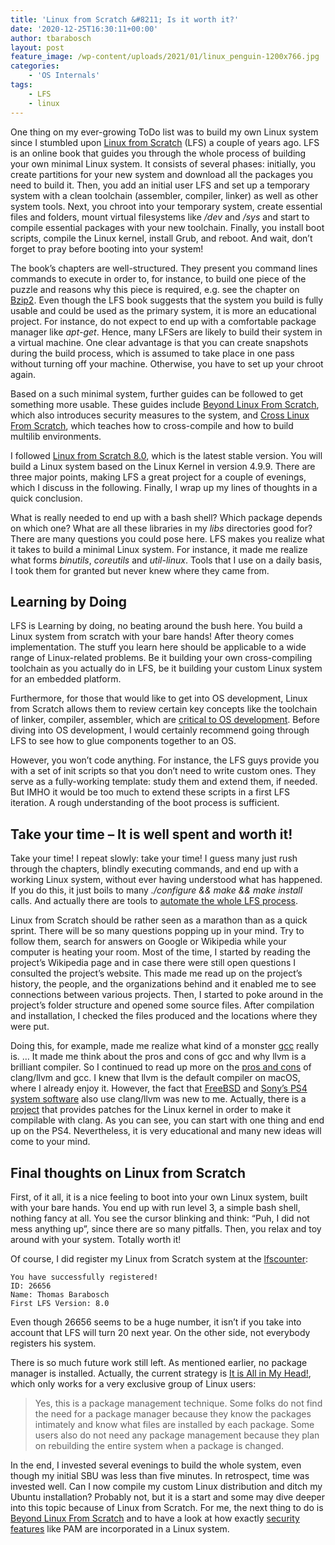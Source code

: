 ```yaml
---
title: 'Linux from Scratch &#8211; Is it worth it?'
date: '2020-12-25T16:30:11+00:00'
author: tbarabosch
layout: post
feature_image: /wp-content/uploads/2021/01/linux_penguin-1200x766.jpg
categories:
    - 'OS Internals'
tags:
    - LFS
    - linux
---
```


One thing on my ever-growing ToDo list was to build my own Linux system since I stumbled upon [Linux from Scratch](http://www.linuxfromscratch.org) (LFS) a couple of years ago. LFS is an online book that guides you through the whole process of building your own minimal Linux system. It consists of several phases: initially, you create partitions for your new system and download all the packages you need to build it. Then, you add an initial user LFS and set up a temporary system with a clean toolchain (assembler, compiler, linker) as well as other system tools. Next, you chroot into your temporary system, create essential files and folders, mount virtual filesystems like */dev* and */sys* and start to compile essential packages with your new toolchain. Finally, you install boot scripts, compile the Linux kernel, install Grub, and reboot. And wait, don’t forget to pray before booting into your system!

<!--more-->

The book’s chapters are well-structured. They present you command lines commands to execute in order to, for instance, to build one piece of the puzzle and reasons why this piece is required, e.g. see the chapter on [Bzip2](http://www.linuxfromscratch.org/lfs/view/stable/chapter06/bzip2.html). Even though the LFS book suggests that the system you build is fully usable and could be used as the primary system, it is more an educational project. For instance, do not expect to end up with a comfortable package manager like *apt-get*. Hence, many LFSers are likely to build their system in a virtual machine. One clear advantage is that you can create snapshots during the build process, which is assumed to take place in one pass without turning off your machine. Otherwise, you have to set up your chroot again.

Based on a such minimal system, further guides can be followed to get something more usable. These guides include [Beyond Linux From Scratch](http://www.linuxfromscratch.org/blfs/), which also introduces security measures to the system, and [Cross Linux From Scratch](http://www.linuxfromscratch.org/alfs/), which teaches how to cross-compile and how to build multilib environments.

I followed [Linux from Scratch 8.0](http://www.linuxfromscratch.org/lfs/view/stable/), which is the latest stable version. You will build a Linux system based on the Linux Kernel in version 4.9.9. There are three major points, making LFS a great project for a couple of evenings, which I discuss in the following. Finally, I wrap up my lines of thoughts in a quick conclusion.

What is really needed to end up with a bash shell? Which package depends on which one? What are all these libraries in my *libs* directories good for? There are many questions you could pose here. LFS makes you realize what it takes to build a minimal Linux system. For instance, it made me realize what forms *binutils*, *coreutils* and *util-linux*. Tools that I use on a daily basis, I took them for granted but never knew where they came from.

## Learning by Doing

LFS is Learning by doing, no beating around the bush here. You build a Linux system from scratch with your bare hands! After theory comes implementation. The stuff you learn here should be applicable to a wide range of Linux-related problems. Be it building your own cross-compiling toolchain as you actually do in LFS, be it building your custom Linux system for an embedded platform.

Furthermore, for those that would like to get into OS development, Linux from Scratch allows them to review certain key concepts like the toolchain of linker, compiler, assembler, which are [critical to OS development](http://wiki.osdev.org/Required_Knowledge). Before diving into OS development, I would certainly recommend going through LFS to see how to glue components together to an OS.

However, you won’t code anything. For instance, the LFS guys provide you with a set of init scripts so that you don’t need to write custom ones. They serve as a fully-working template: study them and extend them, if needed.  
But IMHO it would be too much to extend these scripts in a first LFS iteration. A rough understanding of the boot process is sufficient.

## Take your time – It is well spent and worth it!

Take your time! I repeat slowly: take your time! I guess many just rush through the chapters, blindly executing commands, and end up with a working Linux system, without ever having understood what has happened. If you do this, it just boils to many *./configure &amp;&amp; make &amp;&amp; make install* calls. And actually there are tools to [automate the whole LFS process](http://www.linuxfromscratch.org/alfs/).

Linux from Scratch should be rather seen as a marathon than as a quick sprint. There will be so many questions popping up in your mind. Try to follow them, search for answers on Google or Wikipedia while your computer is heating your room. Most of the time, I started by reading the project’s Wikipedia page and in case there were still open questions I consulted the project’s website. This made me read up on the project’s history, the people, and the organizations behind and it enabled me to see connections between various projects. Then, I started to poke around in the project’s folder structure and opened some source files. After compilation and installation, I checked the files produced and the locations where they were put.

Doing this, for example, made me realize what kind of a monster [gcc](1https://en.wikipedia.org/wiki/GNU_Compiler_Collection) really is. … It made me think about the pros and cons of gcc and why llvm is a brilliant compiler. So I continued to read up more on the [pros and cons](https://clang.llvm.org/comparison.html) of clang/llvm and gcc. I knew that llvm is the default compiler on macOS, where I already enjoy it. However, the fact that [FreeBSD](https://www.freebsd.org/) and [Sony’s PS4 system software](http://llvm.org/devmtg/2013-11/slides/Robinson-PS4Toolchain.pdf) also use clang/llvm was new to me. Actually, there is a [project](https://github.com/ramosian-glider/clang-kernel-build) that provides patches for the Linux kernel in order to make it compilable with clang. As you can see, you can start with one thing and end up on the PS4. Nevertheless, it is very educational and many new ideas will come to your mind.

## Final thoughts on Linux from Scratch

First, of it all, it is a nice feeling to boot into your own Linux system, built with your bare hands. You end up with run level 3, a simple bash shell, nothing fancy at all. You see the cursor blinking and think: “Puh, I did not mess anything up”, since there are so many pitfalls. Then, you relax and toy around with your system. Totally worth it!

Of course, I did register my Linux from Scratch system at the [lfscounter](http://www.linuxfromscratch.org/cgi-bin/lfscounter.php):

```
You have successfully registered!
ID: 26656
Name: Thomas Barabosch
First LFS Version: 8.0
```

Even though 26656 seems to be a huge number, it isn’t if you take into account that LFS will turn 20 next year. On the other side, not everybody registers his system.

There is so much future work still left. As mentioned earlier, no package manager is installed. Actually, the current strategy is [It is All in My Head!](http://www.linuxfromscratch.org/lfs/view/stable/chapter06/pkgmgt.html), which only works for a very exclusive group of Linux users:

> Yes, this is a package management technique. Some folks do not find the need for a package manager because they know the packages intimately and know what files are installed by each package. Some users also do not need any package management because they plan on rebuilding the entire system when a package is changed.

In the end, I invested several evenings to build the whole system, even though my initial SBU was less than five minutes. In retrospect, time was invested well. Can I now compile my custom Linux distribution and ditch my Ubuntu installation? Probably not, but it is a start and some may dive deeper into this topic because of Linux from Scratch. For me, the next thing to do is [Beyond Linux From Scratch](http://www.linuxfromscratch.org/blfs/) and to have a look at how exactly [security features](http://www.linuxfromscratch.org/blfs/view/stable-systemd/postlfs/security.html) like PAM are incorporated in a Linux system.
